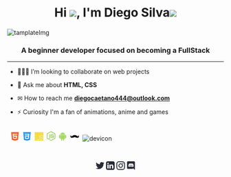 <!-- APRESENTAÇÃO -->
<h1 align="center">Hi <img src="https://raw.githubusercontent.com/MartinHeinz/MartinHeinz/master/wave.gif" width="30px">, I'm Diego Silva<img src='https://user-images.githubusercontent.com/5713670/87202985-820dcb80-c2b6-11ea-9f56-7ec461c497c3.gif' width="50"></h1>

<img align="center" src="https://64.media.tumblr.com/af9e3db9edc095f6f941473def765b13/tumblr_mskb8whr2a1rpqxf1o1_400.gifv" alt="tamplateImg" width="1000" />

<h3 align="center">A beginner developer focused on becoming a FullStack</h3>

<!-- SOBRE MIM -->

---


- 👨🏻‍💻 I’m looking to collaborate on web projects

- 💬 Ask me about **HTML, CSS**

- ✉ How to reach me **diegocaetano444@outlook.com**

- ⚡ Curiosity I'm a fan of animations, anime and games

<!-- TECNOLOGIAS -->
<p align="left"><br>&nbsp;
    <img src=".github/tecSvg/html5.svg" alt="html5" width="20"/>&nbsp;
    <img src=".github/tecSvg/css3.svg" alt="css3" width="20"/>&nbsp;
    <img src=".github/tecSvg/javascript.svg" alt="javascript"width="20"/>&nbsp;
    <img src=".github/tecSvg/node.svg" alt="node" width="20"/>&nbsp;
    <img src=".github/tecSvg/android.svg" alt="android" width="20"/>&nbsp;
    <img src=".github/tecSvg/handlebars.svg" alt="handlebars" width="20"/>&nbsp;
    <img src="https://icongr.am/devicon/devicon-plain.svg?size=16&color=currentColor" alt="devicon" width="20"/>&nbsp;
    <!-- https://devicon.dev/ -->
</p>
<br>

<!-- REDES SOCIAIS -->
<p align="center">
    <a href="https://twitter.com/DiegoSi06829718" target="blank"><img align="center" src=".github/twitter.svg" alt="NyctibiusVII/Twitter" height="20" width="20" /></a>
    <a href="https://www.linkedin.com/in/diego-c-silva-487b171a5/" target="blank"><img align="center" src=".github/linkedin.svg" alt="NyctibiusVII/Linkedin" height="20" width="20" /></a>
    <a href="https://www.instagram.com/DcDevs/" target="blank"><img align="center" src=".github/instagram.svg" alt="NyctibiusVII/Instagram" height="20" width="20" /></a>
    <a href="https://discord.gg/!D❦C•Devs" target="blank"><img align="center" src=".github/discord.svg" alt="NyctibiusVII/Discord" height="20" width="20" /></a>
</p>

<!--
**NyctibiusVII/NyctibiusVII** is a ✨ _special_ ✨ repository because its `README.md` (this file) appears on your GitHub profile.
-->


